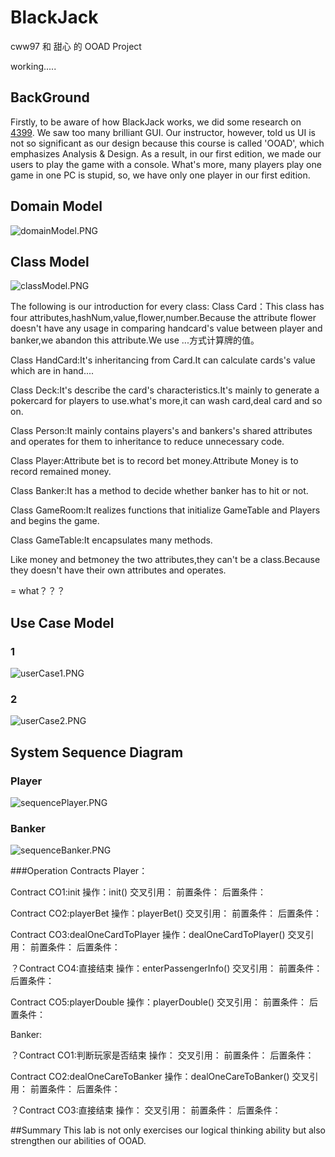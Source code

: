 ﻿# BlackJack

cww97 和 甜心 的 OOAD Project

working.....

## BackGround

Firstly, to be aware of how BlackJack works, we did some research on [4399](www.4399.com). We saw too many brilliant GUI. Our instructor, however, told us UI is not so significant as our design because this course is called 'OOAD', which emphasizes Analysis & Design. As a result, in our first edition, we made our users to play the game with a console. What's more, many players play one game in one PC is stupid, so, we have only one player in our first edition. 

## Domain Model
![domainModel.PNG](docs/pics/domainModel.PNG)

## Class Model
![classModel.PNG](docs/pics/classModel.PNG)

The following is our introduction for every class:
Class Card：This class has four attributes,hashNum,value,flower,number.Because the attribute flower doesn't have any usage in comparing handcard's value between player and banker,we abandon this attribute.We use ...方式计算牌的值。

Class HandCard:It's inheritancing from Card.It can calculate cards's value which are in hand....

Class Deck:It's describe the card's characteristics.It's mainly to generate a pokercard for players to use.what's more,it can wash card,deal card and so on.

Class Person:It mainly contains players's and bankers's shared attributes and operates for them to inheritance to reduce unnecessary code.

Class Player:Attribute bet is to record bet money.Attribute Money is to record remained money.

Class Banker:It has a method to decide whether banker has to hit or not.

Class GameRoom:It realizes functions that initialize GameTable and Players and begins the game.

Class GameTable:It encapsulates many methods.

Like money and betmoney the two attributes,they can't be a class.Because they doesn't have their own attributes and operates.

= what？？？


## Use Case Model

### 1

![userCase1.PNG](docs/pics/userCase1.PNG)

### 2

![userCase2.PNG](docs/pics/userCase2.PNG)

## System Sequence Diagram

### Player

![sequencePlayer.PNG](docs/pics/sequencePlayer.PNG)

### Banker

![sequenceBanker.PNG](docs/pics/sequenceBanker.PNG)

###Operation Contracts
Player：

Contract CO1:init
操作：init()
交叉引用：
前置条件：
后置条件：

Contract CO2:playerBet
操作：playerBet()
交叉引用：
前置条件：
后置条件：

Contract CO3:dealOneCardToPlayer
操作：dealOneCardToPlayer()
交叉引用：
前置条件：
后置条件：
    
？Contract CO4:直接结束
操作：enterPassengerInfo()
交叉引用：
前置条件：
后置条件：

Contract CO5:playerDouble
操作：playerDouble()
交叉引用：
前置条件：
后置条件：


Banker:

？Contract CO1:判断玩家是否结束
操作：
交叉引用：
前置条件：
后置条件：

Contract CO2:dealOneCareToBanker
操作：dealOneCareToBanker()
交叉引用：
前置条件：
后置条件：

？Contract CO3:直接结束
操作：
交叉引用：
前置条件：
后置条件：

##Summary
This lab is not only exercises our logical thinking ability but also strengthen our abilities of OOAD.